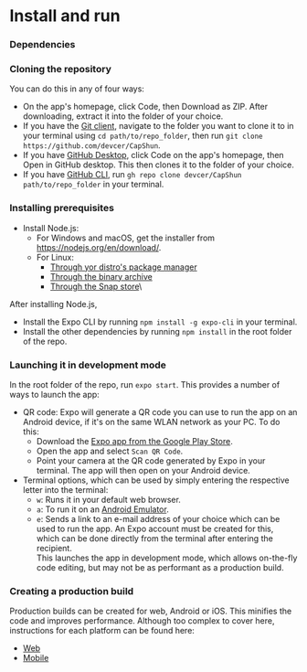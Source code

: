 # Install and run
### Dependencies

### Cloning the repository
You can do this in any of four ways:
* On the app's homepage, click Code, then Download as ZIP. After downloading, extract it into the folder of your choice.
* If you have the [Git client](https://git-scm.com/downloads), navigate to the folder you want to clone it to in your terminal using `cd path/to/repo_folder`, then run `git clone https://github.com/devcer/CapShun`.
* If you have [GitHub Desktop](https://desktop.github.com/), click Code on the app's homepage, then Open in GitHub desktop. This then clones it to the folder of your choice.
* If you have [GitHub CLI](https://cli.github.com/), run `gh repo clone devcer/CapShun path/to/repo_folder` in your terminal.

### Installing prerequisites
* Install Node.js:
  * For Windows and macOS, get the installer from https://nodejs.org/en/download/.
  * For Linux:
    * [Through yor distro's package manager](https://nodejs.org/en/download/package-manager/)
    * [Through the binary archive](https://github.com/nodejs/help/wiki/Installation)
    * [Through the Snap store](https://snapcraft.io/node)\

After installing Node.js,
* Install the Expo CLI by running `npm install -g expo-cli` in your terminal.
* Install the other dependencies by running `npm install` in the root folder of the repo.

### Launching it in development mode
In the root folder of the repo, run `expo start`. This provides a number of ways to launch the app:
* QR code: Expo will generate a QR code you can use to run the app on an Android device, if it's on the same WLAN network as your PC. To do this:
  * Download the [Expo app from the Google Play Store](https://play.google.com/store/apps/details?id=host.exp.exponent).
  * Open the app and select `Scan QR Code`.
  * Point your camera at the QR code generated by Expo in your terminal. The app will then open on your Android device.
* Terminal options, which can be used by simply entering the respective letter into the terminal:
  * `w`: Runs it in your default web browser.
  * `a`: To run it on an [Android Emulator](https://docs.expo.io/workflow/android-studio-emulator/).
  * `e`: Sends a link to an e-mail address of your choice which can be used to run the app. An Expo account must be created for this, which can be done directly from the terminal after entering the recipient.\
This launches the app in development mode, which allows on-the-fly code editing, but may not be as performant as a production build.

### Creating a production build
Production builds can be created for web, Android or iOS. This minifies the code and improves performance. Although too complex to cover here, instructions for each platform can be found here:
* [Web](https://docs.expo.io/distribution/publishing-websites/)
* [Mobile](https://docs.expo.io/distribution/building-standalone-apps/)
